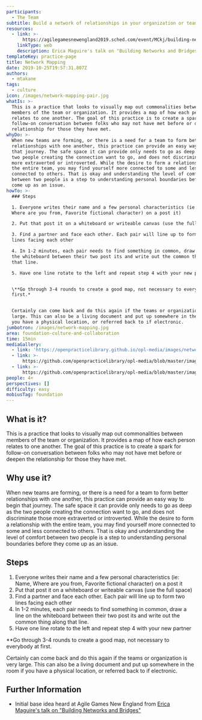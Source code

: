 ```yaml
---
participants:
  - The Team
subtitle: Build a network of relationships in your organization or team
resources:
  - link: >-
      https://agilegamesnewengland2019.sched.com/event/MCkj/building-networks-and-bridges
    linkType: web
    description: Erica Maguire's talk on "Building Networks and Bridges"
templateKey: practice-page
title: Network Mapping
date: 2019-10-25T19:57:31.807Z
authors:
  - mtakane
tags:
  - culture
icon: /images/network-mapping-pair.jpg
whatIs: >-
  This is a practice that looks to visually map out commonalities between
  members of the team or organization. It provides a map of how each person
  relates to one another. The goal of this practice is to create a spark for
  follow-on conversation between folks who may not have met before or deepen the
  relationship for those they have met.
whyDo: >-
  When new teams are forming, or there is a need for a team to form better
  relationships with one another, this practice can provide an easy way to begin
  that journey. The safe space it can provide only needs to go as deep as the
  two people creating the connection want to go, and does not discriminate those
  more extraverted or introverted. While the desire to form a relationship with
  the entire team, you may find yourself more connected to some and less
  connected to others. That is okay and understanding the level of comfort
  between two people is a step to understanding personal boundaries before they
  come up as an issue.
howTo: >-
  ### Steps

  1. Everyone writes their name and a few personal characteristics (ie: Name,
  Where are you from, Favorite fictional character) on a post it)

  2. Put that post it on a whiteboard or writeable canvas (use the full space)

  3. Find a partner and face each other. Each pair will line up to form two
  lines facing each other

  4. In 1-2 minutes, each pair needs to find something in common, draw a line on
  the whiteboard between their two post its and write out the common thing along
  that line.

  5. Have one line rotate to the left and repeat step 4 with your new partner


  \**Go through 3-4 rounds to create a good map, not necessary to everybody at
  first.*


  Certainly can come back and do this again if the teams or organization is very
  large. This can also be a living document and put up somewhere in the room if
  you have a physical location, or referred back to if electronic.
jumbotron: /images/network-mapping.jpg
area: foundation-culture-and-collaboration
time: 15min
mediaGallery:
  - link: 'https://openpracticelibrary.github.io/opl-media/images/network-mapping.jpg'
  - link: >-
      https://github.com/openpracticelibrary/opl-media/blob/master/images/Network%20Map.png?raw=true
  - link: >-
      https://github.com/openpracticelibrary/opl-media/blob/master/images/network-mapping-pair.jpg?raw=true
people: 4+
perspectives: []
difficulty: easy
mobiusTag: foundation
---
```

## What is it?

This is a practice that looks to visually map out commonalities between members of the team or organization. It provides a map of how each person relates to one another. The goal of this practice is to create a spark for follow-on conversation between folks who may not have met before or deepen the relationship for those they have met.

## Why use it?

When new teams are forming, or there is a need for a team to form better relationships with one another, this practice can provide an easy way to begin that journey. The safe space it can provide only needs to go as deep as the two people creating the connection want to go, and does not discriminate those more extraverted or introverted. While the desire to form a relationship with the entire team, you may find yourself more connected to some and less connected to others. That is okay and understanding the level of comfort between two people is a step to understanding personal boundaries before they come up as an issue.

## Steps

1. Everyone writes their name and a few personal characteristics (ie: Name, Where are you from, Favorite fictional character) on a post it
2. Put that post it on a whiteboard or writeable canvas (use the full space)
3. Find a partner and face each other. Each pair will line up to form two lines facing each other
4. In 1-2 minutes, each pair needs to find something in common, draw a line on the whiteboard between their two post its and write out the common thing along that line.
5. Have one line rotate to the left and repeat step 4 with your new partner

\*\*Go through 3-4 rounds to create a good map, not necessary to everybody at first.

Certainly can come back and do this again if the teams or organization is very large. This can also be a living document and put up somewhere in the room if you have a physical location, or referred back to if electronic.

## Further Information

* Initial base idea heard at Agile Games New England from [Erica Maguire's talk on "Building Networks and Bridges"](https://agilegamesnewengland2019.sched.com/event/MCkj/building-networks-and-bridges)
